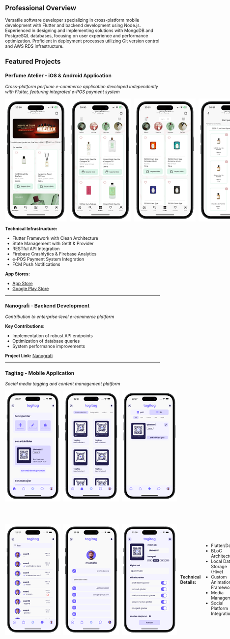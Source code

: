 ## Professional Overview
Versatile software developer specializing in cross-platform mobile development with Flutter and backend development using Node.js. Experienced in designing and implementing solutions with MongoDB and PostgreSQL databases, focusing on user experience and performance optimization. Proficient in deployment processes utilizing Git version control and AWS RDS infrastructure.

## Featured Projects

### Perfume Atelier - iOS & Android Application
*Cross-platform perfume e-commerce application developed independently with Flutter, featuring integrated e-POS payment system*

<div style="display: flex; flex-direction: row; gap: 10px; justify-content: space-between; align-items: center;">
<img src="./assets/perfume_atelier/IMG_2228-portrait.png" width="200" height="400" style="object-fit: cover;">
<img src="./assets/perfume_atelier/IMG_2229-portrait.png" width="200" height="400" style="object-fit: cover;">
<img src="./assets/perfume_atelier/IMG_2230-portrait.png" width="200" height="400" style="object-fit: cover;">
<img src="./assets/perfume_atelier/IMG_2231-portrait.png" width="200" height="400" style="object-fit: cover;">
</div>


**Technical Infrastructure:**
- Flutter Framework with Clean Architecture
- State Management with GetIt & Provider
- RESTful API Integration
- Firebase Crashlytics & Firebase Analytics
- e-POS Payment System Integration
- FCM Push Notifications

**App Stores:**
- [App Store](https://apps.apple.com/tr/app/perfume-atelier/id6505069260?l=tr)
- [Google Play Store](https://play.google.com/store/apps/details?id=com.osicrew.perfume_atelier&hl=tr)

---

### Nanografi - Backend Development
*Contribution to enterprise-level e-commerce platform*

**Key Contributions:**
- Implementation of robust API endpoints
- Optimization of database queries
- System performance improvements

**Project Link:** [Nanografi](https://nanografi.com)

---

### Tagitag - Mobile Application
*Social media tagging and content management platform*

<div style="display: flex; flex-direction: row; gap: 10px; justify-content: space-between; align-items: center;">
  <img src="./assets/tagitag/1.png" width="180" height="360" style="object-fit: cover;">
  <img src="./assets/tagitag/2.png" width="180" height="360" style="object-fit: cover;">
  <img src="./assets/tagitag/3.png" width="180" height="360" style="object-fit: cover;">
</div>
<div style="display: flex; flex-direction: row; gap: 10px; justify-content: space-between; align-items: center; margin-top: 10px;">
  <img src="./assets/tagitag/4.png" width="180" height="360" style="object-fit: cover;">
  <img src="./assets/tagitag/5.png" width="180" height="360" style="object-fit: cover;">
  <img src="./assets/tagitag/6.png" width="180" height="360" style="object-fit: cover;">

**Technical Details:**
- Flutter/Dart
- BLoC Architecture
- Local Data Storage (Hive)
- Custom Animation Framework
- Media Management
- Social Platform Integration

---

### Para Piyasam - Financial Markets Application
*Real-time financial market tracking and analysis platform*

<div style="display: flex; flex-direction: row; gap: 10px; justify-content: space-between; align-items: center;">
  <img src="./assets/para_piyasam/1.png" width="180" height="360" style="object-fit: cover;">
  <img src="./assets/para_piyasam/2.png" width="180" height="360" style="object-fit: cover;">
  <img src="./assets/para_piyasam/3.png" width="180" height="360" style="object-fit: cover;">
</div>
<div style="display: flex; flex-direction: row; gap: 10px; justify-content: space-between; align-items: center; margin-top: 10px;">
  <img src="./assets/para_piyasam/4.png" width="180" height="360" style="object-fit: cover;">
  <img src="./assets/para_piyasam/5.png" width="180" height="360" style="object-fit: cover;">
  <img src="./assets/para_piyasam/6.png" width="180" height="360" style="object-fit: cover;">
</div>

**Technical Architecture:**
- Flutter Framework
- GetX State Management
- Real-Time Data Integration
- Advanced Graphical Libraries
- Secure Local Storage
- Socket.io Integration

---

### Nöbetçi Noter - Location Services Application
*Notary office locator and information system*

<div style="display: flex; flex-direction: row; gap: 10px; justify-content: space-between; align-items: center;">
<img src="./assets/nobetci_noter/1.png" width="200" height="400" style="object-fit: cover;">
<img src="./assets/nobetci_noter/2.png" width="200" height="400" style="object-fit: cover;">
<img src="./assets/nobetci_noter/3.png" width="200" height="400" style="object-fit: cover;">
<img src="./assets/nobetci_noter/4.png" width="200" height="400" style="object-fit: cover;">
</div>

**Technical Infrastructure:**
- Flutter Framework
- Google Maps Integration
- Location Services
- RESTful API Integration
- Local Data Management
- Material Design Components

## Technical Expertise

### Development
- Cross-Platform Mobile Development (Flutter)
- App Store Publishing and Certification Process
- Google Play Store Distribution and Publishing Management
- Backend Integration
- API Development
- Linux Bash Scripting
- AWS RDS
- PostgreSQL
- MongoDB
- Node.js
- AWS EC2

### Tools & Technologies
- Version Control (Git)
- CI/CD
- Firebase Services
- Cloud Services
- Analytics Integration

## Contact Information
- E-mail: [mustafakurt98@outlook.com](mailto:mustafakurt98@outlook.com)
- LinkedIn: [Mustafa Kurt](https://linkedin.com/in/mustafakurt98)
- GitHub: [MustafaKurt98](https://github.com/mustafakurt98)